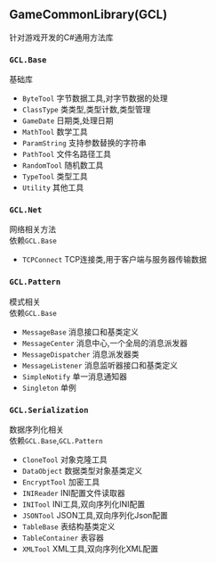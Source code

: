 ## GameCommonLibrary(GCL)  
针对游戏开发的C#通用方法库

### `GCL.Base`  
基础库  
* `ByteTool` 字节数据工具,对字节数据的处理  
* `ClassType` 类类型,类型计数,类型管理  
* `GameDate` 日期类,处理日期  
* `MathTool` 数学工具
* `ParamString` 支持参数替换的字符串  
* `PathTool` 文件名路径工具 
* `RandomTool` 随机数工具  
* `TypeTool` 类型工具  
* `Utility` 其他工具 

### `GCL.Net`  
网络相关方法  
依赖`GCL.Base`  
* `TCPConnect` TCP连接类,用于客户端与服务器传输数据  

### `GCL.Pattern`  
模式相关  
依赖`GCL.Base`  
* `MessageBase` 消息接口和基类定义  
* `MessageCenter` 消息中心,一个全局的消息派发器  
* `MessageDispatcher` 消息派发器类  
* `MessageListener` 消息监听器接口和基类定义  
* `SimpleNotify` 单一消息通知器
* `Singleton` 单例  

### `GCL.Serialization`  
数据序列化相关  
依赖`GCL.Base`,`GCL.Pattern`
* `CloneTool` 对象克隆工具  
* `DataObject` 数据类型对象基类定义  
* `EncryptTool` 加密工具  
* `INIReader` INI配置文件读取器  
* `INITool` INI工具,双向序列化INI配置  
* `JSONTool` JSON工具,双向序列化Json配置  
* `TableBase` 表结构基类定义  
* `TableContainer` 表容器   
* `XMLTool` XML工具,双向序列化XML配置  
